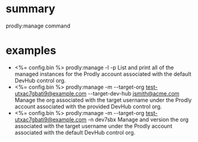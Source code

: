 # summary

prodly:manage command

# examples

- <%= config.bin %> prodly:manage -l -p
  List and print all of the managed instances for the Prodly account associated with the default DevHub control org.
- <%= config.bin %> prodly:manage -m --target-org test-utxac7gbati9@example.com --target-dev-hub jsmith@acme.com
  Manage the org associated with the target username under the Prodly account associated with the provided DevHub control org.
- <%= config.bin %> prodly:manage -m --target-org test-utxac7gbati9@example.com -n dev7sbx
  Manage and version the org associated with the target username under the Prodly account associated with the default DevHub control org.
